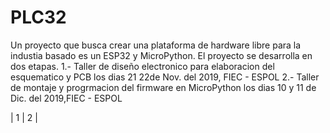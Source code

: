 # PLC32
Un proyecto que busca crear una plataforma de hardware libre para la industia basado es un ESP32 y MicroPython. 
El proyecto se desarrolla en dos etapas. 
1.- Taller de diseño electronico para elaboracion del esquematico y PCB los dias 21 22de Nov. del 2019, FIEC - ESPOL
2.- Taller de montaje y progrmacion del firmware en MicroPython los dias 10 y 11 de Dic. del 2019,FIEC - ESPOL

| 1 | 2 |
